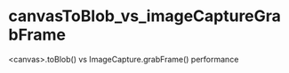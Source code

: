 # canvasToBlob_vs_imageCaptureGrabFrame
&lt;canvas>.toBlob() vs ImageCapture.grabFrame() performance
